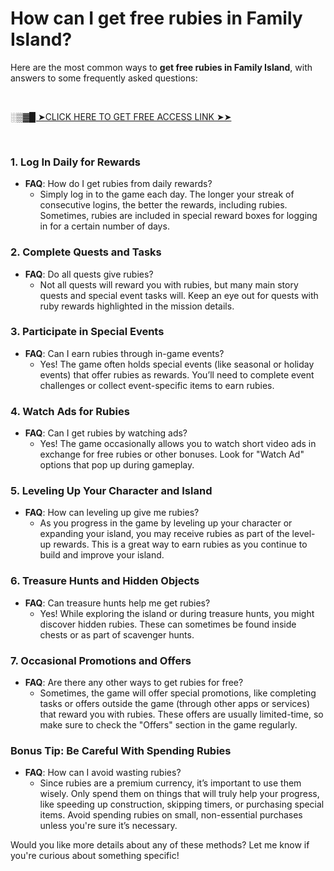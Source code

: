 # <h1>How can I get free rubies in Family Island?</h1>

<div class="flex-1 overflow-hidden @container/thread">
<div class="h-full">
<div class="react-scroll-to-bottom--css-qrbxy-79elbk h-full">
<div class="react-scroll-to-bottom--css-qrbxy-1n7m0yu">
<div class="flex flex-col text-sm md:pb-9">
<article class="w-full scroll-mb-[var(--thread-trailing-height,150px)] text-token-text-primary focus-visible:outline-2 focus-visible:outline-offset-[-4px]" dir="auto" data-testid="conversation-turn-7" data-scroll-anchor="true">
<div class="m-auto text-base py-[18px] px-3 md:px-4 w-full md:px-5 lg:px-4 xl:px-5">
<div class="mx-auto flex flex-1 gap-4 text-base md:gap-5 lg:gap-6 md:max-w-3xl">
<div class="group/conversation-turn relative flex w-full min-w-0 flex-col agent-turn">
<div class="flex-col gap-1 md:gap-3">
<div class="flex max-w-full flex-col flex-grow">
<div class="min-h-8 text-message flex w-full flex-col items-end gap-2 whitespace-normal break-words text-start [.text-message+&amp;]:mt-5" dir="auto" data-message-author-role="assistant" data-message-id="deb5c362-a5e0-4d0a-ac43-126620ba53ae" data-message-model-slug="gpt-4o-mini">
<div class="flex w-full flex-col gap-1 empty:hidden first:pt-[3px]">
<div class="markdown prose w-full break-words dark:prose-invert light">
<p>Here are the most common ways to <strong>get free rubies in Family Island</strong>, with answers to some frequently asked questions:</p>
<p>&nbsp;</p>
<p><a href="https://allresources.xyz/familyisland.html/">░▒▓█ ➤CLICK HERE TO GET FREE ACCESS LINK ➤➤</a></p>
<p>&nbsp;</p>
<h3>1. <strong>Log In Daily for Rewards</strong></h3>
<ul>
<li><strong>FAQ</strong>: How do I get rubies from daily rewards?
<ul>
<li>Simply log in to the game each day. The longer your streak of consecutive logins, the better the rewards, including rubies. Sometimes, rubies are included in special reward boxes for logging in for a certain number of days.</li>
</ul>
</li>
</ul>
<h3>2. <strong>Complete Quests and Tasks</strong></h3>
<ul>
<li><strong>FAQ</strong>: Do all quests give rubies?
<ul>
<li>Not all quests will reward you with rubies, but many main story quests and special event tasks will. Keep an eye out for quests with ruby rewards highlighted in the mission details.</li>
</ul>
</li>
</ul>
<h3>3. <strong>Participate in Special Events</strong></h3>
<ul>
<li><strong>FAQ</strong>: Can I earn rubies through in-game events?
<ul>
<li>Yes! The game often holds special events (like seasonal or holiday events) that offer rubies as rewards. You&rsquo;ll need to complete event challenges or collect event-specific items to earn rubies.</li>
</ul>
</li>
</ul>
<h3>4. <strong>Watch Ads for Rubies</strong></h3>
<ul>
<li><strong>FAQ</strong>: Can I get rubies by watching ads?
<ul>
<li>Yes! The game occasionally allows you to watch short video ads in exchange for free rubies or other bonuses. Look for "Watch Ad" options that pop up during gameplay.</li>
</ul>
</li>
</ul>
<h3>5. <strong>Leveling Up Your Character and Island</strong></h3>
<ul>
<li><strong>FAQ</strong>: How can leveling up give me rubies?
<ul>
<li>As you progress in the game by leveling up your character or expanding your island, you may receive rubies as part of the level-up rewards. This is a great way to earn rubies as you continue to build and improve your island.</li>
</ul>
</li>
</ul>
<h3>6. <strong>Treasure Hunts and Hidden Objects</strong></h3>
<ul>
<li><strong>FAQ</strong>: Can treasure hunts help me get rubies?
<ul>
<li>Yes! While exploring the island or during treasure hunts, you might discover hidden rubies. These can sometimes be found inside chests or as part of scavenger hunts.</li>
</ul>
</li>
</ul>
<h3>7. <strong>Occasional Promotions and Offers</strong></h3>
<ul>
<li><strong>FAQ</strong>: Are there any other ways to get rubies for free?
<ul>
<li>Sometimes, the game will offer special promotions, like completing tasks or offers outside the game (through other apps or services) that reward you with rubies. These offers are usually limited-time, so make sure to check the "Offers" section in the game regularly.</li>
</ul>
</li>
</ul>
<h3>Bonus Tip: <strong>Be Careful With Spending Rubies</strong></h3>
<ul>
<li><strong>FAQ</strong>: How can I avoid wasting rubies?
<ul>
<li>Since rubies are a premium currency, it&rsquo;s important to use them wisely. Only spend them on things that will truly help your progress, like speeding up construction, skipping timers, or purchasing special items. Avoid spending rubies on small, non-essential purchases unless you're sure it&rsquo;s necessary.</li>
</ul>
</li>
</ul>
<p>Would you like more details about any of these methods? Let me know if you're curious about something specific!</p>
</div>
</div>
</div>
</div>
<div class="mb-2 flex gap-3 empty:hidden -ml-2">
<div class="items-center justify-start rounded-xl p-1 flex">
<div class="flex items-center">&nbsp;</div>
</div>
</div>
<div class="pr-2 lg:pr-0">&nbsp;</div>
<div class="mt-3 w-full empty:hidden">
<div class="text-center">&nbsp;</div>
</div>
</div>
<div class="absolute">
<div class="flex items-center justify-center">&nbsp;</div>
</div>
</div>
</div>
</div>
</article>
</div>
</div>
</div>
</div>
</div>
<div class="md:pt-0 dark:border-white/20 md:border-transparent md:dark:border-transparent w-full">
<div>
<div class="m-auto text-base px-3 md:px-4 w-full md:px-5 lg:px-4 xl:px-5">
<div class="mx-auto flex flex-1 gap-4 text-base md:gap-5 lg:gap-6 md:max-w-3xl">
<div class="flex justify-center">&nbsp;</div>
</div>
</div>
</div>
</div>
